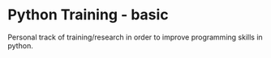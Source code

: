 # Python Training - basic
Personal track of training/research in order to improve programming skills in python.

